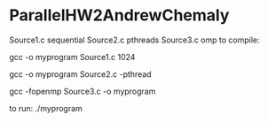 # ParallelHW2AndrewChemaly
Source1.c sequential
Source2.c pthreads
Source3.c omp
to compile:

gcc -o myprogram Source1.c 1024

gcc -o myprogram Source2.c -pthread

gcc -fopenmp Source3.c -o myprogram

to run:
./myprogram
